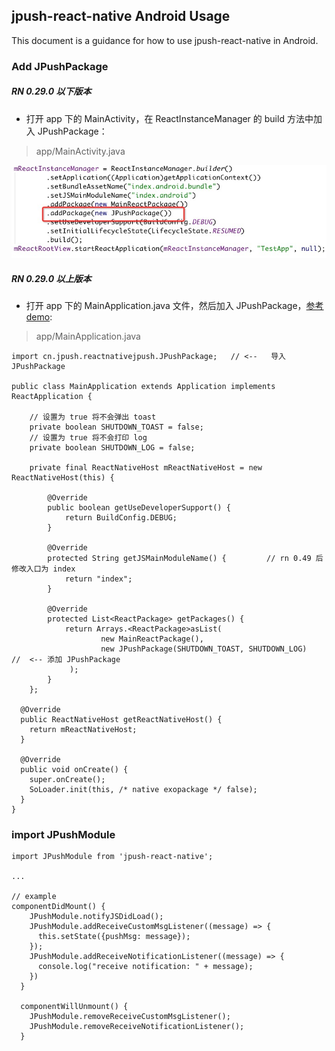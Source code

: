 ## jpush-react-native Android Usage

This document is a guidance for how to use jpush-react-native in Android.

### Add JPushPackage

##### RN 0.29.0 以下版本

- 打开 app 下的 MainActivity，在 ReactInstanceManager 的 build 方法中加入 JPushPackage：

> app/MainActivity.java

![](https://github.com/KenChoi1992/SomeArticles/blob/master/screenshots/plugin3.png)


##### RN 0.29.0 以上版本

- 打开 app 下的 MainApplication.java 文件，然后加入 JPushPackage，[参考 demo](https://github.com/jpush/jpush-react-native/blob/master/example/android/app/src/com/pushdemo/MainApplication.java):

> app/MainApplication.java

```
import cn.jpush.reactnativejpush.JPushPackage;   // <--   导入 JPushPackage

public class MainApplication extends Application implements ReactApplication {

    // 设置为 true 将不会弹出 toast
    private boolean SHUTDOWN_TOAST = false;
    // 设置为 true 将不会打印 log
    private boolean SHUTDOWN_LOG = false;

    private final ReactNativeHost mReactNativeHost = new ReactNativeHost(this) {

        @Override
        public boolean getUseDeveloperSupport() {
            return BuildConfig.DEBUG;
        }

        @Override
        protected String getJSMainModuleName() {         // rn 0.49 后修改入口为 index
            return "index";
        }

        @Override
        protected List<ReactPackage> getPackages() {
            return Arrays.<ReactPackage>asList(
                    new MainReactPackage(),
                    new JPushPackage(SHUTDOWN_TOAST, SHUTDOWN_LOG)   //  <-- 添加 JPushPackage
             );
        }
    };

  @Override
  public ReactNativeHost getReactNativeHost() {
    return mReactNativeHost;
  }

  @Override
  public void onCreate() {
    super.onCreate();
    SoLoader.init(this, /* native exopackage */ false);
  }
}

```

### import JPushModule

```
import JPushModule from 'jpush-react-native';

...

// example
componentDidMount() {
    JPushModule.notifyJSDidLoad();
    JPushModule.addReceiveCustomMsgListener((message) => {
      this.setState({pushMsg: message});
    });
    JPushModule.addReceiveNotificationListener((message) => {
      console.log("receive notification: " + message);
    })
  }

  componentWillUnmount() {
    JPushModule.removeReceiveCustomMsgListener();
    JPushModule.removeReceiveNotificationListener();
  }
```
